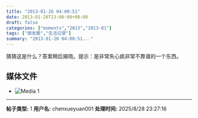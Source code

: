 ```yaml
---
title: "2013-01-26 04:00:51"
date: 2013-01-26T13:00:00+08:00
draft: false
categories: ["moments","2013","2013-01"]
tags: ["朋友圈","生活记录"]
summary: "2013-01-26 04:00:51..."
---
```


猜猜这是什么？答案稍后揭晓。提示：是非常失心疯非常不靠谱的一个东西。

## 媒体文件

- ![Media 1](/Moments/photos/2013-01-26/201301260400510.jpg)

---

**帖子类型:** 1
**用户名:** chenxueyuan001
**处理时间:** 2025/8/28 23:27:16